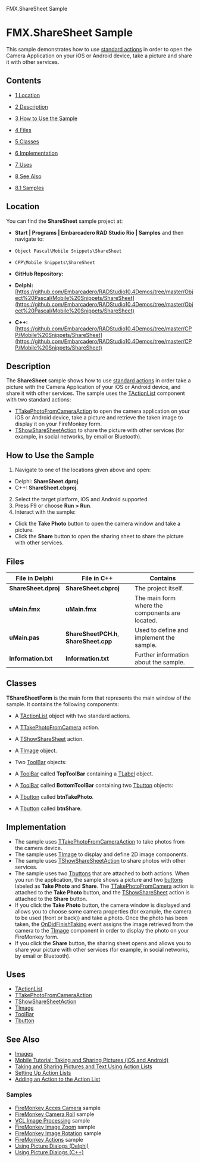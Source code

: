 FMX.ShareSheet Sample[]()
# FMX.ShareSheet Sample 


This sample demonstrates how to use [standard actions](http://docwiki.embarcadero.com/Libraries/en/FMX.MediaLibrary.Actions) in order to open the Camera Application on your iOS or Android device, take a picture and share it with other services.
## Contents



* [1 Location](#Location)
* [2 Description](#Description)
* [3 How to Use the Sample](#How_to_Use_the_Sample)
* [4 Files](#Files)
* [5 Classes](#Classes)
* [6 Implementation](#Implementation)
* [7 Uses](#Uses)
* [8 See Also](#See_Also)

* [8.1 Samples](#Samples)


## Location 

You can find the **ShareSheet** sample project at:
* **Start | Programs | Embarcadero RAD Studio Rio | Samples** and then navigate to:

* `Object Pascal\Mobile Snippets\ShareSheet`
* `CPP\Mobile Snippets\ShareSheet`

* **GitHub Repository:**

* **Delphi:**[https://github.com/Embarcadero/RADStudio10.4Demos/tree/master/Object%20Pascal/Mobile%20Snippets/ShareSheet](https://github.com/Embarcadero/RADStudio10.4Demos/tree/master/Object%20Pascal/Mobile%20Snippets/ShareSheet)
* **C++:**[https://github.com/Embarcadero/RADStudio10.4Demos/tree/master/CPP/Mobile%20Snippets/ShareSheet](https://github.com/Embarcadero/RADStudio10.4Demos/tree/master/CPP/Mobile%20Snippets/ShareSheet)

## Description 

The **ShareSheet** sample shows how to use [standard actions](http://docwiki.embarcadero.com/Libraries/en/FMX.MediaLibrary.Actions) in order take a picture with the Camera Application of your iOS or Android device, and share it with other services. The sample uses the [TActionList](http://docwiki.embarcadero.com/Libraries/en/FMX.ActnList.TActionList) component with two standard actions: 
* [TTakePhotoFromCameraAction](http://docwiki.embarcadero.com/Libraries/en/FMX.MediaLibrary.Actions.TTakePhotoFromCameraAction) to open the camera application on your iOS or Android device, take a picture and retrieve the taken image to display it on your FireMonkey form.
* [TShowShareSheetAction](http://docwiki.embarcadero.com/Libraries/en/FMX.MediaLibrary.Actions.TShowShareSheetAction) to share the picture with other services (for example, in social networks, by email or Bluetooth).

## How to Use the Sample 


1.  Navigate to one of the locations given above and open:

*  Delphi: **ShareSheet.dproj**.
*  C++: **ShareSheet.cbproj**.

2.  Select the target platform, iOS and Android supported.
3.  Press F9 or choose **Run > Run**.
4.  Interact with the sample:

*  Click the **Take Photo** button to open the camera window and take a picture.
*  Click the **Share** button to open the sharing sheet to share the picture with other services.

## Files 



|**File in Delphi**  |**File in C++**                        |**Contains**                                   |
|--------------------|---------------------------------------|-----------------------------------------------|
|**ShareSheet.dproj**|**ShareSheet.cbproj**                  |The project itself.                            |
|**uMain.fmx**       |**uMain.fmx**                          |The main form where the components are located.|
|**uMain.pas**       |**ShareSheetPCH.h**, **ShareSheet.cpp**|Used to define and implement the sample.       |
|**Information.txt** |**Information.txt**                    |Further information about the sample.          |


## Classes 

**TShareSheetForm** is the main form that represents the main window of the sample. It contains the following components:
*  A [TActionList](http://docwiki.embarcadero.com/Libraries/en/FMX.ActnList.TActionList) object with two standard actions.

*  A [TTakePhotoFromCamera](http://docwiki.embarcadero.com/Libraries/en/FMX.MediaLibrary.Actions.TTakePhotoFromCameraAction) action.
*  A [TShowShareSheet](http://docwiki.embarcadero.com/Libraries/en/FMX.MediaLibrary.Actions.TShowShareSheetAction) action.

*  A [TImage](http://docwiki.embarcadero.com/Libraries/en/FMX.Objects.TImage) object.
*  Two [ToolBar](http://docwiki.embarcadero.com/Libraries/en/FMX.StdCtrls.TToolBar) objects:

*  A [ToolBar](http://docwiki.embarcadero.com/Libraries/en/FMX.StdCtrls.TToolBar) called **TopToolBar** containing a [TLabel](http://docwiki.embarcadero.com/Libraries/en/FMX.StdCtrls.TLabel) object.
*  A [ToolBar](http://docwiki.embarcadero.com/Libraries/en/FMX.StdCtrls.TToolBar) called **BottomToolBar** containing two [Tbutton](http://docwiki.embarcadero.com/Libraries/en/FMX.StdCtrls.TButton) objects:

*  A [Tbutton](http://docwiki.embarcadero.com/Libraries/en/FMX.StdCtrls.TButton) called **btnTakePhoto**.
*  A [Tbutton](http://docwiki.embarcadero.com/Libraries/en/FMX.StdCtrls.TButton) called **btnShare**.

## Implementation 


*  The sample uses [TTakePhotoFromCameraAction](http://docwiki.embarcadero.com/Libraries/en/FMX.MediaLibrary.Actions.TTakePhotoFromCameraAction) to take photos from the camera device.
*  The sample uses [TImage](http://docwiki.embarcadero.com/Libraries/en/FMX.Objects.TImage) to display and define 2D image components.
*  The sample uses [TShowShareSheetAction](http://docwiki.embarcadero.com/Libraries/en/FMX.MediaLibrary.Actions.TShowShareSheetAction) to share photos with other services.
*  The sample uses two [Tbuttons](http://docwiki.embarcadero.com/Libraries/en/FMX.StdCtrls.TButton) that are attached to both actions.
When you run the application, the sample shows a picture and two [buttons](http://docwiki.embarcadero.com/Libraries/en/FMX.StdCtrls.TButton) labeled as **Take Photo** and **Share**. The [TTakePhotoFromCamera](http://docwiki.embarcadero.com/Libraries/en/FMX.MediaLibrary.Actions.TTakePhotoFromCameraAction) action is attached to the **Take Photo** button, and the [TShowShareSheet](http://docwiki.embarcadero.com/Libraries/en/FMX.MediaLibrary.Actions.TShowShareSheetAction) action is attached to the **Share** button.
*  If you click the **Take Photo** button, the camera window is displayed and allows you to choose some camera properties (for example, the camera to be used (front or back)) and take a photo. Once the photo has been taken, the [OnDidFinishTaking](http://docwiki.embarcadero.com/Libraries/en/FMX.MediaLibrary.Actions.TCustomTakePhotoAction.OnDidFinishTaking) event assigns the image retrieved from the camera to the [TImage](http://docwiki.embarcadero.com/Libraries/en/FMX.Objects.TImage) component in order to display the photo on your FireMonkey form.
*  If you click the **Share** button, the sharing sheet opens and allows you to share your picture with other services (for example, in social networks, by email or Bluetooth).

## Uses 


* [TActionList](http://docwiki.embarcadero.com/Libraries/en/FMX.ActnList.TActionList)
* [TTakePhotoFromCameraAction](http://docwiki.embarcadero.com/Libraries/en/FMX.MediaLibrary.Actions.TTakePhotoFromCameraAction)
* [TShowShareSheetAction](http://docwiki.embarcadero.com/Libraries/en/FMX.MediaLibrary.Actions.TShowShareSheetAction)
* [TImage](http://docwiki.embarcadero.com/Libraries/en/FMX.Objects.TImage)
* [ToolBar](http://docwiki.embarcadero.com/Libraries/en/FMX.StdCtrls.TToolBar)
* [Tbutton](http://docwiki.embarcadero.com/Libraries/en/FMX.StdCtrls.TButton)

## See Also 


* [Images](http://docwiki.embarcadero.com/RADStudio/en/Images)
* [Mobile Tutorial: Taking and Sharing Pictures (iOS and Android)](http://docwiki.embarcadero.com/RADStudio/en/Mobile_Tutorial:_Taking_and_Sharing_a_Picture,_and_Sharing_Text_(iOS_and_Android))
* [Taking and Sharing Pictures and Text Using Action Lists](http://docwiki.embarcadero.com/RADStudio/en/Taking_and_Sharing_Pictures_and_Text_Using_Action_Lists)
* [Setting Up Action Lists](http://docwiki.embarcadero.com/RADStudio/en/Setting_Up_Action_Lists)
* [Adding an Action to the Action List](http://docwiki.embarcadero.com/RADStudio/en/Adding_an_Action_to_the_Action_List)

### Samples 


* [FireMonkey Acces Camera](http://docwiki.embarcadero.com/CodeExamples/en/FMX.AccessCameraApp_Sample) sample
* [FireMonkey Camera Roll](http://docwiki.embarcadero.com/CodeExamples/en/FMX.CameraRoll_Sample) sample
* [VCL Image Processing](http://docwiki.embarcadero.com/CodeExamples/en/VCL.ImageProc_Sample) sample
* [FireMonkey Image Zoom](http://docwiki.embarcadero.com/CodeExamples/en/FMX.ImageZoom_Sample) sample
* [FireMonkey Image Rotation](http://docwiki.embarcadero.com/CodeExamples/en/FMX.ImageRotation_Sample) sample
* [FireMonkey Actions](http://docwiki.embarcadero.com/CodeExamples/en/FMX.ActionsDemo_Sample) sample
* [Using Picture Dialogs (Delphi)](http://docwiki.embarcadero.com/CodeExamples/en/UsingPictureDialogs_%28Delphi%29)
* [Using Picture Dialogs (C++)](http://docwiki.embarcadero.com/CodeExamples/en/UsingPictureDialogs_%28C%2B%2B%29)





